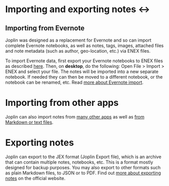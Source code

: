 # Importing and exporting notes ↔️

## Importing from Evernote

Joplin was designed as a replacement for Evernote and so can import complete Evernote notebooks, as well as notes, tags, images, attached files and note metadata (such as author, geo-location, etc.) via ENEX files.

To import Evernote data, first export your Evernote notebooks to ENEX files as described [here](https://help.evernote.com/hc/en-us/articles/209005557-How-to-back-up-export-and-restore-import-notes-and-notebooks). Then, on **desktop**, do the following: Open File > Import > ENEX and select your file. The notes will be imported into a new separate notebook. If needed they can then be moved to a different notebook, or the notebook can be renamed, etc. Read [more about Evernote import](https://joplinapp.org/#importing-from-evernote).

# Importing from other apps

Joplin can also import notes from [many other apps](https://github.com/laurent22/joplin#importing-from-other-applications) as well as [from Markdown or text files](https://github.com/laurent22/joplin#importing-from-markdown-files).

# Exporting notes

Joplin can export to the JEX format (Joplin Export file), which is an archive that can contain multiple notes, notebooks, etc. This is a format mostly designed for backup purposes. You may also export to other formats such as plain Markdown files, to JSON or to PDF. Find out [more about exporting notes](https://github.com/laurent22/joplin#exporting) on the official website.